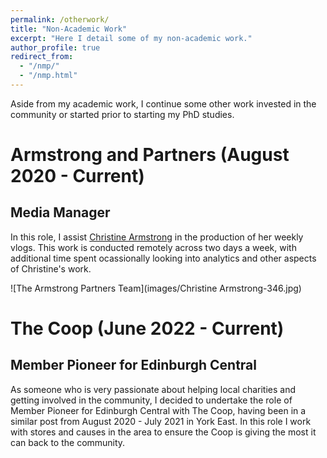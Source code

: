 ```yaml
---
permalink: /otherwork/
title: "Non-Academic Work"
excerpt: "Here I detail some of my non-academic work."
author_profile: true
redirect_from: 
  - "/nmp/"
  - "/nmp.html"
---
```


Aside from my academic work, I continue some other work invested in the community or started prior to starting my PhD studies.

Armstrong and Partners (August 2020 - Current)
======

Media Manager
-----------
In this role, I assist [Christine Armstrong](https://www.armstrongpartners.co.uk) in the production of her weekly vlogs. This work is conducted remotely across two days a week, with additional time spent ocassionally looking into analytics and other aspects of Christine's work. 

![The Armstrong Partners Team](images/Christine Armstrong-346.jpg)

The Coop (June 2022 - Current)
======

Member Pioneer for Edinburgh Central
-----------
As someone who is very passionate about helping local charities and getting involved in the community, I decided to undertake the role of Member Pioneer for Edinburgh Central with The Coop, having been in a similar post from August 2020 - July 2021 in York East. In this role I work with stores and causes in the area to ensure the Coop is giving the most it can back to the community.